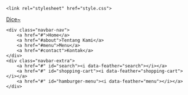 <!DOCTYPE html>
<html lang="en">

<head>
    <meta charset="UTF-8">
    <meta name="viewport" content="width=device-width, initial-scale=1.0">
    <title>Dice</title>


<!-- Fonts -->
<link rel="preconnect" href="https://fonts.googleapis.com">
<link rel="preconnect" href="https://fonts.gstatic.com" crossorigin>
<link href="https://fonts.googleapis.com/css2?family=Poppins:wght@100;400;700&display=swap" rel="stylesheet">

<!-- my father -->

<script src="https://unpkg.com/feather-icons"></script>

<!-- My style -->
    <link rel="stylesheet" href="style.css">
</head>
<body>
    
<!-- navbar start -->
<nav class="navbar"> 
    <a href="#" class="navbar-logo">Di<span>ce</span>~</a>

    <div class="navbar-nav">
        <a href="#">Home</a>
        <a href="#about">Tentang Kami</a>
        <a href="#menu">Menu</a>
        <a href="#contact">Kontak</a>
    </div>
    <div class="navbar-extra">
        <a href="#" id="search"><i data-feather="search"></i></a>
        <a href="#" id="shopping-cart"><i data-feather="shopping-cart"></i></a>
        <a href="#" id="hamburger-menu"><i data-feather="menu"></i></a>
    </div>
</nav>


<!-- navbar end -->

<!-- my father -->
<script>
    feather.replace();
  </script>

  <!-- my javascript-->
  <script src="script.js"></script>
</body>
</html>
